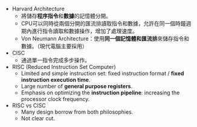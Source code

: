 
* Harvard Architecture
	* 將儲存**程序指令**和**數據**的記憶體分開。
	* CPU可以同時從兩個分開的匯流排讀取指令和數據，允許在同一個時鐘週期內進行指令讀取和數據操作，增加了處理速度。
	* Von Neumann Architecture：使用**同一個記憶體和匯流排**來儲存指令和數據。（現代電腦主要採用）
* CISC
	* 通過單一指令完成多步操作。
* RISC (Reduced Instruction Set Computer)
	* Limited and simple instruction set: fixed instruction format / **fixed instruction execution time**.
	* Large number of **general purpose registers**.
	* Emphasis on optimizing the **instruction pipeline**: increasing the processor clock frequency.
* RISC vs CISC
	* Many design borrow from both philosophies.
	* Not clear cut.
